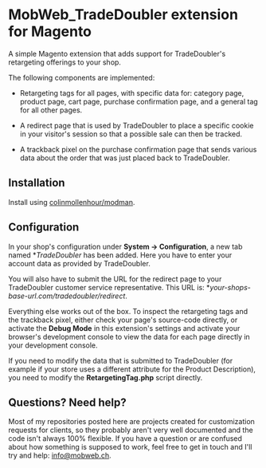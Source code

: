 # MobWeb_TradeDoubler extension for Magento

A simple Magento extension that adds support for TradeDoubler's retargeting offerings to your shop.

The following components are implemented:

- Retargeting tags for all pages, with specific data for: category page, product page, cart page, purchase confirmation page, and a general tag for all other pages.

- A redirect page that is used by TradeDoubler to place a specific cookie in your visitor's session so that a possible sale can then be tracked.

- A trackback pixel on the purchase confirmation page that sends various data about the order that was just placed back to TradeDoubler.

## Installation

Install using [colinmollenhour/modman](https://github.com/colinmollenhour/modman/).

## Configuration

In your shop's configuration under **System -> Configuration**, a new tab named **TradeDoubler* has been added. Here you have to enter your account data as provided by TradeDoubler.

You will also have to submit the URL for the redirect page to your TradeDoubler customer service representative. This URL is: **your-shops-base-url.com/tradedoubler/redirect*.

Everything else works out of the box. To inspect the retargeting tags and the trackback pixel, either check your page's source-code directly, or activate the **Debug Mode** in this extension's settings and activate your browser's development console to view the data for each page directly in your development console.

If you need to modify the data that is submitted to TradeDoubler (for example if your store uses a different attribute for the Product Description), you need to modify the **RetargetingTag.php** script directly.

## Questions? Need help?

Most of my repositories posted here are projects created for customization requests for clients, so they probably aren't very well documented and the code isn't always 100% flexible. If you have a question or are confused about how something is supposed to work, feel free to get in touch and I'll try and help: [info@mobweb.ch](mailto:info@mobweb.ch).